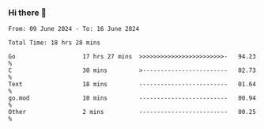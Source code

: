 ### Hi there 👋

<!--
**zhumeme/zhumeme** is a ✨ _special_ ✨ repository because its `README.md` (this file) appears on your GitHub profile.

Here are some ideas to get you started:

- 🔭 I’m currently working on ...
- 🌱 I’m currently learning ...
- 👯 I’m looking to collaborate on ...
- 🤔 I’m looking for help with ...
- 💬 Ask me about ...
- 📫 How to reach me: ...
- 😄 Pronouns: ...
- ⚡ Fun fact: ...
-->

<!--START_SECTION:waka-->

```all_time
From: 09 June 2024 - To: 16 June 2024

Total Time: 18 hrs 28 mins

Go                   17 hrs 27 mins  >>>>>>>>>>>>>>>>>>>>>>>>-   94.23 %
C                    30 mins         >------------------------   02.73 %
Text                 18 mins         -------------------------   01.64 %
go.mod               10 mins         -------------------------   00.94 %
Other                2 mins          -------------------------   00.25 %
```

<!--END_SECTION:waka-->
